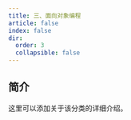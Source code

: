 ```yaml
---
title: 三、面向对象编程
article: false
index: false
dir:
  order: 3
  collapsible: false
---
```


## 简介

这里可以添加关于该分类的详细介绍。
